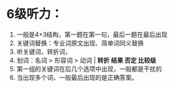 # 6级听力：
1. 一般是4+3结构，第一题在第一句，最后一题在最后出现
2. 关键词替换：专业词原文出现、简单词同义替换
3. 听关键词，转折词，
4. 划词：名词 > 形容词 > 动词  | **转折  结果 否定 比较级**
5. 第一组的关键词在后几个选项中出现，一般都是干扰的
6. 当出现多个词，一般最后出现的是正确答案。